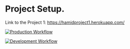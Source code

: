 # Project Setup.

Link to the Project 1:
https://hamidproject1.herokuapp.com/

[![Production Workflow](https://github.com/HamidRazavi7/Project1/actions/workflows/prod.yml/badge.svg)](https://github.com/HamidRazavi7/Project1/actions/workflows/prod.yml)

[![Development Workflow](https://github.com/HamidRazavi7/Project1/actions/workflows/dev.yml/badge.svg)](https://github.com/HamidRazavi7/Project1/actions/workflows/dev.yml)
